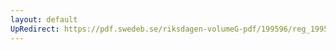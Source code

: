 ```yaml
---
layout: default
UpRedirect: https://pdf.swedeb.se/riksdagen-volumeG-pdf/199596/reg_199596_JoU/reg_199596_JoU_0002.pdf
---
```

